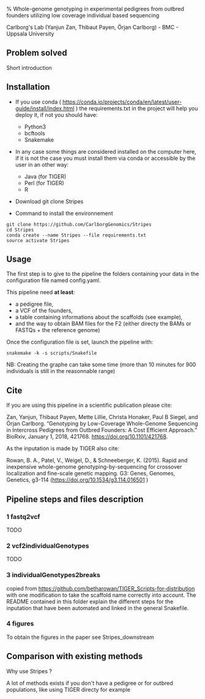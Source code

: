 % Whole-genome genotyping in experimental pedigrees from outbred founders utilizing low coverage individual based sequencing

Carlborg's Lab (Yanjun Zan, Thibaut Payen, Örjan Carlborg) - BMC - Uppsala University

## Problem solved

Short introduction

## Installation

- If you use conda ( https://conda.io/projects/conda/en/latest/user-guide/install/index.html ) the requirements.txt in the project will help you deploy it, if not you should have:
  - Python3
  - bcftools
  - Snakemake
- In any case some things are considered installed on the computer here, if it is not the case you must install them via conda or accessible by the user in an other way:
  - Java (for TIGER)
  - Perl (for TIGER)
  - R

- Download git clone Stripes
- Command to install the environnement


```
git clone https://github.com/CarlborgGenomics/Stripes
cd Stripes
conda create --name Stripes --file requirements.txt
source activate Stripes
```


## Usage

The first step is to give to the pipeline the folders containing your data in the configuration file named config.yaml.

This pipeline need **at least**:

- a pedigree file,
- a VCF of the founders,
- a table containing informations about the scaffolds (see example),
- and the way to obtain BAM files for the F2 (either directy the BAMs or FASTQs + the reference genome)

Once the configuration file is set, launch the pipeline with:
```
snakemake -k -s scripts/Snakefile
```

NB: Creating the graphe can take some time (more than 10 minutes for 900 individuals is still in the reasonnable range)

## Cite

If you are using this pipeline in a scientific publication please cite:

Zan, Yanjun, Thibaut Payen, Mette Lillie, Christa Honaker, Paul B Siegel, and Örjan Carlborg. “Genotyping by Low-Coverage Whole-Genome Sequencing in Intercross Pedigrees from Outbred Founders: A Cost Efficient Approach.” BioRxiv, January 1, 2018, 421768. <https://doi.org/10.1101/421768>.


As the inputation is made by TIGER also cite:

Rowan, B. A., Patel, V., Weigel, D., & Schneeberger, K. (2015). Rapid and inexpensive whole-genome genotyping-by-sequencing for crossover localization and fine-scale genetic mapping. G3: Genes, Genomes, Genetics, g3-114 (<https://doi.org/10.1534/g3.114.016501> )


## Pipeline steps and files description

### 1 fastq2vcf

TODO

### 2 vcf2individualGenotypes

TODO

### 3 individualGenotypes2breaks

copied from <https://github.com/betharowan/TIGER_Scripts-for-distribution> with one modification to take the scaffold name correctly into account. The README contained in this folder explain the different steps for the inputation that have been automated and linked in the general Snakefile.

### 4 figures

To obtain the figures in the paper see Stripes_downstream

## Comparison with existing methods

Why use Stripes ?

A lot of methods exists if you don't have a pedigree or for outbred populations, like using TIGER directy for example
